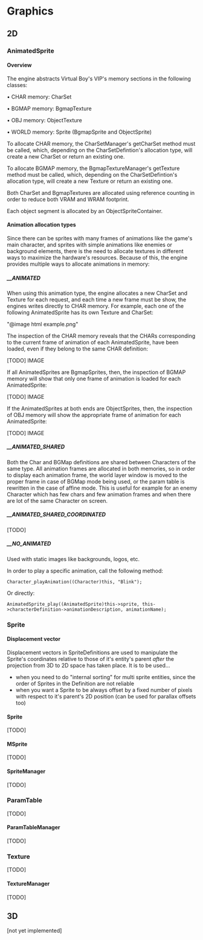 Graphics
========


2D
--


### AnimatedSprite

#### Overview

The engine abstracts Virtual Boy's VIP's memory sections in the following classes:

•	CHAR memory: CharSet

•	BGMAP memory: BgmapTexture

•	OBJ memory: ObjectTexture

•	WORLD memory: Sprite (BgmapSprite and ObjectSprite)

To allocate CHAR memory, the CharSetManager's getCharSet method must be called, which, depending on the CharSetDefintion's allocation type, will create a new CharSet or return an existing one.

To allocate BGMAP memory, the BgmapTextureManager's getTexture method must be called, which, depending on the CharSetDefintion's allocation type, will create a new Texture or return an existing one.

Both CharSet and BgmapTextures are allocated using reference counting in order to reduce both VRAM and WRAM footprint.

Each object segment is allocated by an ObjectSpriteContainer.


#### Animation allocation types

Since there can be sprites with many frames of animations like the game's main character, and sprites with simple animations like enemies or background elements, there is the need to allocate textures in different ways to maximize the hardware's resources. Because of this, the engine provides multiple ways to allocate animations in memory:


##### __ANIMATED

When using this animation type, the engine allocates a new CharSet and Texture for each request, and each time a new frame must be show, the engines writes directly to CHAR memory.
For example, each one of the following AnimatedSprite has its own Texture and CharSet:

"@image html example.png"

The inspection of the CHAR memory reveals that the CHARs corresponding to the current frame of animation of each AnimatedSprite, have been loaded, even if they belong to the same CHAR definition:

[TODO] IMAGE

If all AnimatedSprites are BgmapSprites, then, the inspection of BGMAP memory will show that only one frame of animation is loaded for each AnimatedSprite:

[TODO] IMAGE

If the AnimatedSprites at both ends are ObjectSprites, then, the inspection of OBJ memory will show the appropriate frame of animation for each AnimatedSprite:

[TODO] IMAGE



##### __ANIMATED_SHARED

Both the Char and BGMap definitions are shared between Characters of the same type. All animation frames are allocated in both memories, so in order to display each animation frame, the world layer window is moved to the proper frame in case of BGMap mode being used, or the param table is rewritten in the case of affine mode. This is useful for example for an enemy Character which has few chars and few animation frames and when there are lot of the same Character on screen.


##### __ANIMATED_SHARED_COORDINATED

[TODO]


##### __NO_ANIMATED

Used with static images like backgrounds, logos, etc.


In order to play a specific animation, call the following method:

    Character_playAnimation((Character)this, "Blink");

Or directly:

    AnimatedSprite_play((AnimatedSprite)this->sprite, this->characterDefinition->animationDescription, animationName); 


### Sprite

#### Displacement vector

Displacement vectors in SpriteDefinitions are used to manipulate the Sprite's coordinates relative to those of it's entity's parent <i>after</i> the projection from 3D to 2D space has taken place. It is to be used...

- when you need to do "internal sorting" for multi sprite entities, since the order of Sprites in the Definition are not reliable
- when you want a Sprite to be always offset by a fixed number of pixels with respect to it's parent's 2D position (can be used for parallax offsets too)


#### Sprite

[TODO]


#### MSprite

[TODO]


#### SpriteManager

[TODO]


### ParamTable

[TODO]


#### ParamTableManager

[TODO]


### Texture

[TODO]


#### TextureManager

[TODO]


3D
--

[not yet implemented]
